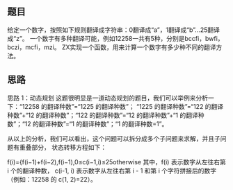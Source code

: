 ## 题目
给定一个数字，按照如下规则翻译成字符串：0翻译成“a”，1翻译成“b”...25翻译成“z”。
一个数字有多种翻译可能，例如12258一共有5种，分别是bccfi，bwfi，bczi，mcfi，mzi。
ZX实现一个函数，用来计算一个数字有多少种不同的翻译方法。

## 思路
思路 1：动态规划
这题很明显是一道动态规划的题目，我们可以举例来分析一下：“12258 的翻译种数”=“1225 
的翻译种数”；
“1225 的翻译种数”=“122 的翻译种数”+“12 的翻译种数”；“122 的翻译种数”=“12 
的翻译种数”+“1 的翻译种数”；“12 的翻译种数”=“1 的翻译种数”；“1 的翻译种数=1”。


从以上的分析，我们可以看出，这个问题可以拆分成多个子问题来求解，并且子问题有重叠部分，
状态转移方程如下：

f(i)={f(i−1)+f(i−2),f(i−1),0≤c(i−1,i)≤25otherwise
其中，f(i) 表示数字从左往右第 i 个的翻译种数，
c(i-1, i) 表示数字从左往右第 i - 1 和第 i 个字符拼接后的数字
（例如：12258 的 c(1, 2)=22）。